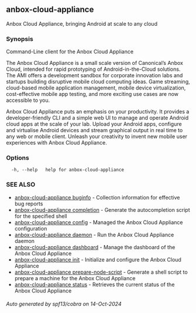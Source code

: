 ## anbox-cloud-appliance

Anbox Cloud Appliance, bringing Android at scale to any cloud

### Synopsis

Command-Line client for the Anbox Cloud Appliance

The Anbox Cloud Appliance is a small scale version of Canonical’s Anbox Cloud, intended
for rapid prototyping of Android-in-the-Cloud solutions. The AMI offers a development
sandbox for corporate innovation labs and startups building disruptive mobile cloud
computing ideas. Game streaming, cloud-based mobile application management, mobile device
virtualization, cost-effective mobile app testing, and more exciting use cases are now
accessible to you.

Anbox Cloud Appliance puts an emphasis on your productivity. It provides a
developer-friendly CLI and a simple web UI to manage and operate Android cloud apps at
the scale of your lab. Upload your Android apps, configure and virtualise Android devices
and stream graphical output in real time to any web or mobile client. Unleash your
creativity to invent new mobile user experiences with Anbox Cloud Appliance.


### Options

```
  -h, --help   help for anbox-cloud-appliance
```

### SEE ALSO

* [anbox-cloud-appliance buginfo](anbox-cloud-appliance_buginfo.md)	 - Collection information for effective bug reports
* [anbox-cloud-appliance completion](anbox-cloud-appliance_completion.md)	 - Generate the autocompletion script for the specified shell
* [anbox-cloud-appliance config](anbox-cloud-appliance_config.md)	 - Managed the Anbox Cloud Appliance configuration
* [anbox-cloud-appliance daemon](anbox-cloud-appliance_daemon.md)	 - Run the Anbox Cloud Appliance daemon
* [anbox-cloud-appliance dashboard](anbox-cloud-appliance_dashboard.md)	 - Manage the dashboard of the Anbox Cloud Appliance
* [anbox-cloud-appliance init](anbox-cloud-appliance_init.md)	 - Initialize and configure the Anbox Cloud Appliance
* [anbox-cloud-appliance prepare-node-script](anbox-cloud-appliance_prepare-node-script.md)	 - Generate a shell script to prepare a machine for the Anbox Cloud Appliance
* [anbox-cloud-appliance status](anbox-cloud-appliance_status.md)	 - Retrieves the current status of the Anbox Cloud Appliance

###### Auto generated by spf13/cobra on 14-Oct-2024
